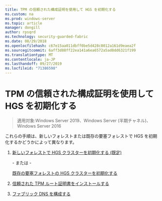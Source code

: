 ```yaml
---
title: TPM の信頼された構成証明を使用して HGS を初期化する
ms.custom: na
ms.prod: windows-server
ms.topic: article
manager: dongill
author: rpsqrd
ms.technology: security-guarded-fabric
ms.date: 08/29/2018
ms.openlocfilehash: c67e15aa011dbff0be5d428c8012a161d9eaea2f
ms.sourcegitcommit: 6aff3d88ff22ea141a6ea6572a5ad8dd6321f199
ms.translationtype: MT
ms.contentlocale: ja-JP
ms.lasthandoff: 09/27/2019
ms.locfileid: "71386598"
---
```

# <a name="initialize-hgs-using-tpm-trusted-attestation"></a>TPM の信頼された構成証明を使用して HGS を初期化する

>適用対象:Windows Server 2019、Windows Server (半期チャネル)、Windows Server 2016

これらの手順は、新しいフォレストまたは既存の要塞フォレストで HGS を初期化するかどうかによって異なります。

1. [新しいフォレストで HGS クラスターを初期化する (既定)](guarded-fabric-initialize-hgs-tpm-mode-default.md)

   \- または -

   [既存の要塞フォレストの HGS クラスターを初期化する](guarded-fabric-initialize-hgs-tpm-mode-bastion.md)

2. [信頼された TPM ルート証明書をインストールする](guarded-fabric-install-trusted-tpm-root-certificates.md)   
3. [ファブリック DNS を構成する](guarded-fabric-configuring-fabric-dns.md)

